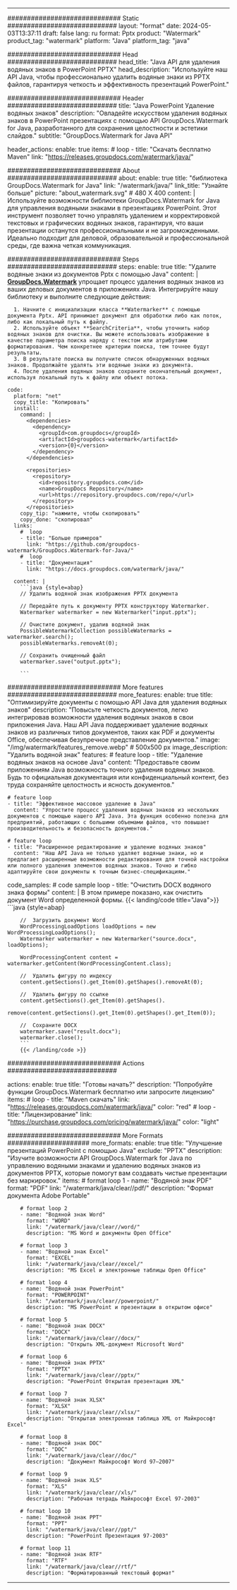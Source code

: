 
---
############################# Static ############################
layout: "format"
date:  2024-05-03T13:37:11
draft: false
lang: ru
format: Pptx
product: "Watermark"
product_tag: "watermark"
platform: "Java"
platform_tag: "java"

############################# Head ############################
head_title: "Java API для удаления водяных знаков в PowerPoint PPTX"
head_description: "Используйте наш API Java, чтобы профессионально удалить водяные знаки из PPTX файлов, гарантируя четкость и эффективность презентаций PowerPoint."

############################# Header ############################
title: "Java PowerPoint Удаление водяных знаков" 
description: "Овладейте искусством удаления водяных знаков в PowerPoint презентациях с помощью API GroupDocs.Watermark for Java, разработанного для сохранения целостности и эстетики слайдов."
subtitle: "GroupDocs.Watermark for Java API" 

header_actions:
  enable: true
  items:
    #  loop
    - title: "Скачать бесплатно Maven"
      link: "https://releases.groupdocs.com/watermark/java/"
      
############################# About ############################
about:
    enable: true
    title: "библиотека GroupDocs.Watermark for Java"
    link: "/watermark/java/"
    link_title: "Узнайте больше"
    picture: "about_watermark.svg" # 480 X 400
    content: |
       Используйте возможности библиотеки GroupDocs.Watermark for Java для управления водяными знаками в презентациях PowerPoint. Этот инструмент позволяет точно управлять удалением и корректировкой текстовых и графических водяных знаков, гарантируя, что ваши презентации останутся профессиональными и не загроможденными. Идеально подходит для деловой, образовательной и профессиональной среды, где важна четкая коммуникация.

############################# Steps ############################
steps:
    enable: true
    title: "Удалите водяные знаки из документов Pptx с помощью Java"
    content: |
      **[GroupDocs.Watermark](https://products.groupdocs.com/watermark/java/)** упрощает процесс удаления водяных знаков из ваших деловых документов в приложениях Java. Интегрируйте нашу библиотеку и выполните следующие действия:
      
      1. Начните с инициализации класса **Watermarker** с помощью документа Pptx. API принимает документ для обработки либо как поток, либо как локальный путь к файлу.
      2. Используйте объект **SearchCriteria**, чтобы уточнить набор водяных знаков для очистки. Вы можете использовать изображение в качестве параметра поиска наряду с текстом или атрибутами форматирования. Чем конкретнее критерии поиска, тем точнее будут результаты.
      3. В результате поиска вы получите список обнаруженных водяных знаков. Продолжайте удалять эти водяные знаки из документа.
      4. После удаления водяных знаков сохраните окончательный документ, используя локальный путь к файлу или объект потока.
   
    code:
      platform: "net"
      copy_title: "Копировать"
      install:
        command: |
          <dependencies>
            <dependency>
              <groupId>com.groupdocs</groupId>
              <artifactId>groupdocs-watermark</artifactId>
              <version>{0}</version>
            </dependency>
          </dependencies>

          <repositories>
            <repository>
              <id>repository.groupdocs.com</id>
              <name>GroupDocs Repository</name>
              <url>https://repository.groupdocs.com/repo/</url>
            </repository>
          </repositories>
        copy_tip: "нажмите, чтобы скопировать"
        copy_done: "скопировал"
      links:
        #  loop
        - title: "Больше примеров"
          link: "https://github.com/groupdocs-watermark/GroupDocs.Watermark-for-Java/"
        #  loop
        - title: "Документация"
          link: "https://docs.groupdocs.com/watermark/java/"
          
      content: |
        ```java {style=abap}
        // Удалить водяной знак изображения PPTX документа

        // Передайте путь к документу PPTX конструктору Watermarker.
        Watermarker watermarker = new Watermarker("input.pptx");
        
        // Очистите документ, удалив водяной знак
        PossibleWatermarkCollection possibleWatermarks = watermarker.search();
        possibleWatermarks.removeAt(0);

        // Сохранить очищенный файл
        watermarker.save("output.pptx");
        
        ```        
        
############################# More features ############################
more_features:
  enable: true
  title: "Оптимизируйте документы с помощью API Java для удаления водяных знаков"
  description: "Повысьте четкость документов, легко интегрировав возможности удаления водяных знаков в свои приложения Java. Наш API Java поддерживает удаление водяных знаков из различных типов документов, таких как PDF и документы Office, обеспечивая безупречное представление документов."
  image: "/img/watermark/features_remove.webp" # 500x500 px
  image_description: "Удалить водяной знак"
  features:
    # feature loop
    - title: "Удаление водяных знаков на основе Java"
      content: "Предоставьте своим приложениям Java возможность точного удаления водяных знаков. Будь то официальная документация или конфиденциальный контент, без труда сохраняйте целостность и ясность документов."

    # feature loop
    - title: "Эффективное массовое удаление в Java"
      content: "Упростите процесс удаления водяных знаков из нескольких документов с помощью нашего API Java. Эта функция особенно полезна для предприятий, работающих с большими объемами файлов, что повышает производительность и безопасность документов."

    # feature loop
    - title: "Расширенное редактирование и удаление водяных знаков"
      content: "Наш API Java не только удаляет водяные знаки, но и предлагает расширенные возможности редактирования для точной настройки или полного удаления элементов водяных знаков. Точно и гибко адаптируйте свои документы к точным бизнес-спецификациям."
      
  code_samples:
    # code sample loop
    - title: "Очистить DOCX водяного знака формы"
      content: |
        В этом примере показано, как очистить документ Word определенной формы.
        {{< landing/code title="Java">}}
        ```java {style=abap}
        
        //  Загрузить документ Word
        WordProcessingLoadOptions loadOptions = new WordProcessingLoadOptions();
        Watermarker watermarker = new Watermarker("source.docx", loadOptions);

        WordProcessingContent content = watermarker.getContent(WordProcessingContent.class);

        //  Удалить фигуру по индексу
        content.getSections().get_Item(0).getShapes().removeAt(0);

        //  Удалить фигуру по ссылке
        content.getSections().get_Item(0).getShapes().
            remove(content.getSections().get_Item(0).getShapes().get_Item(0));

        //  Сохраните DOCX
        watermarker.save("result.docx");
        watermarker.close();
        ```
        {{< /landing/code >}}


############################# Actions ############################

actions:
  enable: true
  title: "Готовы начать?"
  description: "Попробуйте функции GroupDocs.Watermark бесплатно или запросите лицензию"
  items:
    #  loop
    - title: "Maven скачать"
      link: "https://releases.groupdocs.com/watermark/java/"
      color: "red"
        #  loop
    - title: "Лицензирование"
      link: "https://purchase.groupdocs.com/pricing/watermark/java/"
      color: "light"


############################# More Formats #####################
more_formats:
    enable: true
    title: "Улучшение презентаций PowerPoint с помощью Java"
    exclude: "PPTX"
    description: "Изучите возможности API GroupDocs.Watermark for Java по управлению водяными знаками и удалению водяных знаков из документов PPTX, которые помогут вам создавать чистые презентации без маркировок."
    items: 
        # format loop 1
        - name: "Водяной знак PDF"
          format: "PDF"
          link: "/watermark/java/clear//pdf/"
          description: "Формат документа Adobe Portable"

        # format loop 2
        - name: "Водяной знак Word"
          format: "WORD"
          link: "/watermark/java/clear//word/"
          description: "MS Word и документы Open Office"
          
        # format loop 3
        - name: "Водяной знак Excel"
          format: "EXCEL"
          link: "/watermark/java/clear//excel/"
          description: "MS Excel и электронные таблицы Open Office"

        # format loop 4
        - name: "Водяной знак PowerPoint"
          format: "POWERPOINT"
          link: "/watermark/java/clear//powerpoint/"
          description: "MS PowerPoint и презентации в открытом офисе"

        # format loop 5
        - name: "Водяной знак DOCX"
          format: "DOCX"
          link: "/watermark/java/clear//docx/"
          description: "Открыть XML-документ Microsoft Word"
          
        # format loop 6
        - name: "Водяной знак PPTX"
          format: "PPTX"
          link: "/watermark/java/clear//pptx/"
          description: "PowerPoint Открытая презентация XML"
          
        # format loop 7
        - name: "Водяной знак XLSX"
          format: "XLSX"
          link: "/watermark/java/clear//xlsx/"
          description: "Открытая электронная таблица XML от Майкрософт Excel"

        # format loop 8
        - name: "Водяной знак DOC"
          format: "DOC"
          link: "/watermark/java/clear//doc/"
          description: "Документ Майкрософт Word 97—2007"

        # format loop 9
        - name: "Водяной знак XLS"
          format: "XLS"
          link: "/watermark/java/clear//xls/"
          description: "Рабочая тетрадь Майкрософт Excel 97-2003"

        # format loop 10
        - name: "Водяной знак PPT"
          format: "PPT"
          link: "/watermark/java/clear//ppt/"
          description: "PowerPoint Презентация 97-2003"

        # format loop 11
        - name: "Водяной знак RTF"
          format: "RTF"
          link: "/watermark/java/clear//rtf/"
          description: "Форматированный текстовый формат"

---